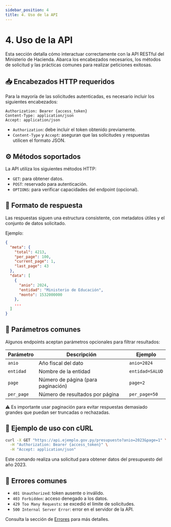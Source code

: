 ```yaml
---
sidebar_position: 4
title: 4. Uso de la API
---
```


# 4. Uso de la API

Esta sección detalla cómo interactuar correctamente con la API RESTful del Ministerio de Hacienda. Abarca los encabezados necesarios, los métodos de solicitud y las prácticas comunes para realizar peticiones exitosas.

## 📥 Encabezados HTTP requeridos

Para la mayoría de las solicitudes autenticadas, es necesario incluir los siguientes encabezados:

```http
Authorization: Bearer {access_token}
Content-Type: application/json
Accept: application/json
```

- `Authorization`: debe incluir el token obtenido previamente.
- `Content-Type` y `Accept`: aseguran que las solicitudes y respuestas utilicen el formato JSON.

## ⚙️ Métodos soportados

La API utiliza los siguientes métodos HTTP:

- `GET`: para obtener datos.
- `POST`: reservado para autenticación.
- `OPTIONS`: para verificar capacidades del endpoint (opcional).

## 🔎 Formato de respuesta

Las respuestas siguen una estructura consistente, con metadatos útiles y el conjunto de datos solicitado.

Ejemplo:

```json
{
  "meta": {
    "total": 4213,
    "per_page": 100,
    "current_page": 1,
    "last_page": 43
  },
  "data": [
    {
      "anio": 2024,
      "entidad": "Ministerio de Educación",
      "monto": 1532000000
    },
    ...
  ]
}
```

## 📄 Parámetros comunes

Algunos endpoints aceptan parámetros opcionales para filtrar resultados:

| Parámetro     | Descripción                                | Ejemplo       |
|---------------|--------------------------------------------|---------------|
| `anio`        | Año fiscal del dato                        | `anio=2024`   |
| `entidad`     | Nombre de la entidad                       | `entidad=SALUD` |
| `page`        | Número de página (para paginación)         | `page=2`      |
| `per_page`    | Número de resultados por página            | `per_page=50` |

⚠️ Es importante usar paginación para evitar respuestas demasiado grandes que puedan ser truncadas o rechazadas.

## 🧪 Ejemplo de uso con cURL

```bash
curl -X GET "https://api.ejemplo.gov.py/presupuesto?anio=2023&page=1" \
  -H "Authorization: Bearer {access_token}" \
  -H "Accept: application/json"
```

Este comando realiza una solicitud para obtener datos del presupuesto del año 2023.

## 🚧 Errores comunes

- `401 Unauthorized`: token ausente o inválido.
- `403 Forbidden`: acceso denegado a los datos.
- `429 Too Many Requests`: se excedió el límite de solicitudes.
- `500 Internal Server Error`: error en el servidor de la API.

Consulta la sección de [Errores](./06-errores.md) para más detalles.

